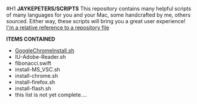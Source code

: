 #H1 **JAYKEPETERS/SCRIPTS**
    This repository contains many helpful scripts of many languages for you and your Mac, some handcrafted by me, others sourced. Either way, these scripts will bring you a great user experience!
[I'm a relative reference to a repository file](https://www.google.com)

**ITEMS CONTAINED**
    
- [GoogleChromeInstall.sh](./GoogleChromeInstall.sh)
- IU-Adobe-Reader.sh
- fibonacci.swift
- install-MS_VSC.sh
- install-chrome.sh
- install-firefox.sh
- install-flash.sh
- this list is not yet complete....
